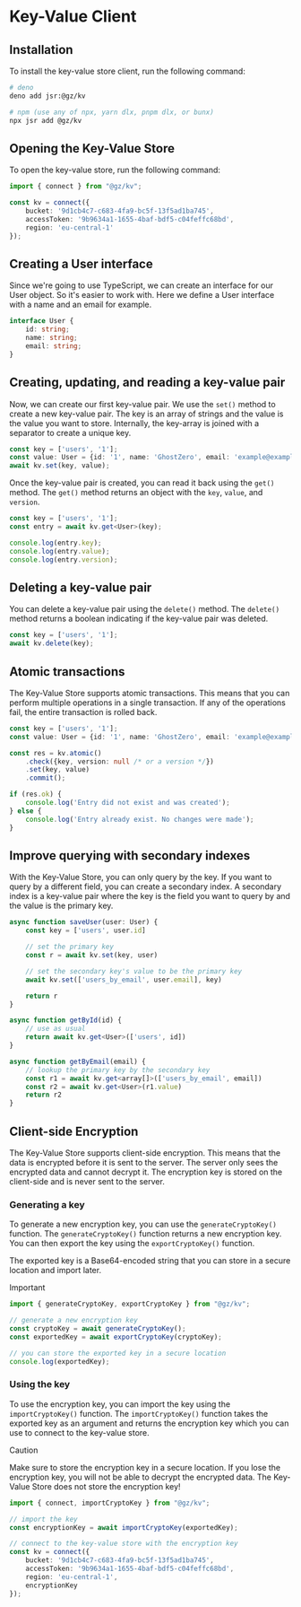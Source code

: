 # Key-Value Client

## Installation

To install the key-value store client, run the following command:

```bash
# deno
deno add jsr:@gz/kv

# npm (use any of npx, yarn dlx, pnpm dlx, or bunx)
npx jsr add @gz/kv
```

## Opening the Key-Value Store

To open the key-value store, run the following command:

```ts
import { connect } from "@gz/kv";

const kv = connect({
    bucket: '9d1cb4c7-c683-4fa9-bc5f-13f5ad1ba745',
    accessToken: '9b9634a1-1655-4baf-bdf5-c04feffc68bd',
    region: 'eu-central-1'
});
```

## Creating a User interface

Since we're going to use TypeScript, we can create an interface for our User object. So it's easier to work with.
Here we define a User interface with a name and an email for example.

```typescript
interface User {
    id: string;
    name: string;
    email: string;
}
```

## Creating, updating, and reading a key-value pair

Now, we can create our first key-value pair. We use the `set()` method to create a new key-value pair. The key is an
array of strings and the value is the value you want to store. Internally, the key-array is joined with a separator to
create a unique key.

```typescript
const key = ['users', '1'];
const value: User = {id: '1', name: 'GhostZero', email: 'example@example.com'};
await kv.set(key, value);
```

Once the key-value pair is created, you can read it back using the `get()` method. The `get()` method returns an object
with the `key`, `value`, and `version`.

```typescript
const key = ['users', '1'];
const entry = await kv.get<User>(key);

console.log(entry.key);
console.log(entry.value);
console.log(entry.version);
```

## Deleting a key-value pair

You can delete a key-value pair using the `delete()` method. The `delete()` method returns a boolean indicating if the
key-value pair was deleted.

```typescript
const key = ['users', '1'];
await kv.delete(key);
```

## Atomic transactions

The Key-Value Store supports atomic transactions. This means that you can perform multiple operations in a single
transaction. If any of the operations fail, the entire transaction is rolled back.

```typescript
const key = ['users', '1'];
const value: User = {id: '1', name: 'GhostZero', email: 'example@example.com'};

const res = kv.atomic()
    .check({key, version: null /* or a version */})
    .set(key, value)
    .commit();

if (res.ok) {
    console.log('Entry did not exist and was created');
} else {
    console.log('Entry already exist. No changes were made');
}
```

## Improve querying with secondary indexes

With the Key-Value Store, you can only query by the key. If you want to query by a different field, you can create a
secondary index. A secondary index is a key-value pair where the key is the field you want to query by and the value is
the primary key.

```typescript
async function saveUser(user: User) {
    const key = ['users', user.id]

    // set the primary key
    const r = await kv.set(key, user)

    // set the secondary key's value to be the primary key
    await kv.set(['users_by_email', user.email], key)

    return r
}

async function getById(id) {
    // use as usual
    return await kv.get<User>(['users', id])
}

async function getByEmail(email) {
    // lookup the primary key by the secondary key
    const r1 = await kv.get<array[]>(['users_by_email', email])
    const r2 = await kv.get<User>(r1.value)
    return r2
}
```

## Client-side Encryption

The Key-Value Store supports client-side encryption. This means that the data is encrypted before it is sent to the
server. The server only sees the encrypted data and cannot decrypt it. The encryption key is stored on the client-side
and is never sent to the server.

### Generating a key

To generate a new encryption key, you can use the `generateCryptoKey()` function. The `generateCryptoKey()` function
returns a new encryption key. You can then export the key using the `exportCryptoKey()` function.

The exported key is a Base64-encoded string that you can store in a secure location and import later.

> [!IMPORTANT]
> 

```typescript
import { generateCryptoKey, exportCryptoKey } from "@gz/kv";

// generate a new encryption key
const cryptoKey = await generateCryptoKey();
const exportedKey = await exportCryptoKey(cryptoKey);

// you can store the exported key in a secure location
console.log(exportedKey);
```

### Using the key

To use the encryption key, you can import the key using the `importCryptoKey()` function. The `importCryptoKey()`
function takes the exported key as an argument and returns the encryption key which you can use to connect to the
key-value store.

> [!CAUTION]
> Make sure to store the encryption key in a secure location. If you lose the encryption key, you will not be able to
> decrypt the encrypted data. The Key-Value Store does not store the encryption key!

```typescript
import { connect, importCryptoKey } from "@gz/kv";

// import the key
const encryptionKey = await importCryptoKey(exportedKey);

// connect to the key-value store with the encryption key
const kv = connect({
    bucket: '9d1cb4c7-c683-4fa9-bc5f-13f5ad1ba745',
    accessToken: '9b9634a1-1655-4baf-bdf5-c04feffc68bd',
    region: 'eu-central-1',
    encryptionKey
});
```
